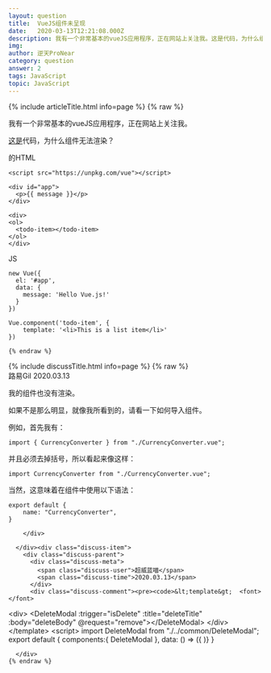 ```yaml
---
layout: question
title:  VueJS组件未呈现
date:   2020-03-13T12:21:08.000Z
description: 我有一个非常基本的vueJS应用程序，正在网站上关注我。这是代码，为什么组件无法渲染？的HTML<script src="https //un...
img: 
author: 逆天ProNear
category: question
answer: 2
tags: JavaScript
topic: JavaScript
---
```

<div class="article-root">
  <div class="article">
    {% include articleTitle.html info=page %}
    {% raw %}
    <div class="article-content"><p><font style="vertical-align: inherit;"><font style="vertical-align: inherit;">我有一个非常基本的vueJS应用程序，正在网站上关注我。</font></font></p>

<p><a href="https://jsfiddle.net/50wL7mdz/43452/" rel="noreferrer"><font style="vertical-align: inherit;"><font style="vertical-align: inherit;">这是</font></font></a><font style="vertical-align: inherit;"><font style="vertical-align: inherit;">代码，为什么组件无法渲染？</font></font></p>

<p><font style="vertical-align: inherit;"><font style="vertical-align: inherit;">的HTML</font></font></p>

<pre><code>&lt;script src="https://unpkg.com/vue"&gt;&lt;/script&gt;<font></font>
<font></font>
&lt;div id="app"&gt;<font></font>
  &lt;p&gt;{{ message }}&lt;/p&gt;<font></font>
&lt;/div&gt;<font></font>
<font></font>
&lt;div&gt;<font></font>
&lt;ol&gt;<font></font>
  &lt;todo-item&gt;&lt;/todo-item&gt;<font></font>
&lt;/ol&gt;<font></font>
&lt;/div&gt;<font></font>
</code></pre>

<p><font style="vertical-align: inherit;"><font style="vertical-align: inherit;">JS</font></font></p>

<pre><code>new Vue({<font></font>
  el: '#app',<font></font>
  data: {<font></font>
    message: 'Hello Vue.js!'<font></font>
  }<font></font>
})<font></font>
<font></font>
Vue.component('todo-item', {<font></font>
    template: '&lt;li&gt;This is a list item&lt;/li&gt;'<font></font>
})<font></font>
</code></pre></div>
    {% endraw %}
  </div>

  <div class="discuss-wrapper">
    {% include discussTitle.html info=page %}
    {% raw %}
    <div class="discuss-item">
        <div class="discuss-parent">
          <div class="discuss-meta">
            <span class="discuss-user">路易Gil</span>
            <span class="discuss-time">2020.03.13</span>
          </div>
          <div class="discuss-comment"><p><font style="vertical-align: inherit;"><font style="vertical-align: inherit;">我的组件也没有渲染。</font></font></p>

<p><font style="vertical-align: inherit;"><font style="vertical-align: inherit;">如果不是那么明显，就像我所看到的，请看一下如何导入组件。</font></font></p>

<p><font style="vertical-align: inherit;"><font style="vertical-align: inherit;">例如，首先我有：</font></font></p>

<pre><code>import { CurrencyConverter } from "./CurrencyConverter.vue";
</code></pre>

<p><font style="vertical-align: inherit;"><font style="vertical-align: inherit;">并且必须去掉括号，所以看起来像这样：</font></font></p>

<pre><code>import CurrencyConverter from "./CurrencyConverter.vue";
</code></pre>

<p><font style="vertical-align: inherit;"><font style="vertical-align: inherit;">当然，这意味着在组件中使用以下语法：</font></font></p>

<pre><code>export default {<font></font>
    name: "CurrencyConverter",<font></font>
}<font></font>
</code></pre></div>
        </div>
        
      </div><div class="discuss-item">
        <div class="discuss-parent">
          <div class="discuss-meta">
            <span class="discuss-user">超威蓝喵</span>
            <span class="discuss-time">2020.03.13</span>
          </div>
          <div class="discuss-comment"><pre><code>&lt;template&gt;  <font></font>
 &lt;div&gt;       <font></font>
  &lt;DeleteModal :trigger="isDelete" :title="deleteTitle" :body="deleteBody" @request="remove"&gt;&lt;/DeleteModal&gt;<font></font>
&lt;/div&gt;<font></font>
&lt;/template&gt;<font></font>
&lt;script&gt;<font></font>
import DeleteModal from "./../common/DeleteModal";<font></font>
export default {<font></font>
components:{<font></font>
DeleteModal<font></font>
},<font></font>
data: () =&gt; ({<font></font>
     )}<font></font>
}<font></font>
</code></pre>

<p></p></div>
        </div>
        
      </div>
    {% endraw %}
  </div>
<div>

